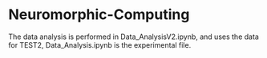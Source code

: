 # Neuromorphic-Computing

The data analysis is performed in Data_AnalysisV2.ipynb, and uses the data for TEST2, Data_Analysis.ipynb is the experimental file. 

